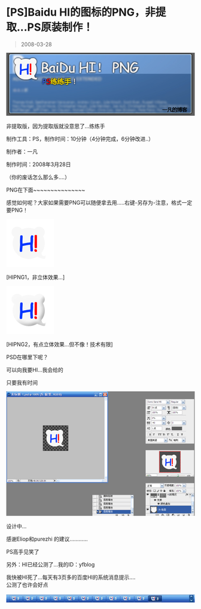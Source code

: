 # [PS]Baidu HI的图标的PNG，非提取...PS原装制作！ 

> 2008-03-28

<div class="pcs-article-content_ptkaiapt4bxy_baiduscarticle" id="detailArticleContent_ptkaiapt4bxy_baiduscarticle">
 <p>
  <img class="blogimg" small="0" src="images/9d0c515fdeb6175a160b115ca19f0994.jpg"/>
 </p>
 <p>
  非提取版，因为提取版就没意思了...练练手
 </p>
 <p>
  制作工具：PS，制作时间：10分钟（4分钟完成，6分钟改进..）
 </p>
 <p>
  制作者：一凡
 </p>
 <p>
  制作时间：2008年3月28日
 </p>
 <p>
  （你的废话怎么那么多....）
 </p>
 <p>
  PNG在下面~~~~~~~~~~~~~~~
 </p>
 <p>
  感觉如何呢？大家如果需要PNG可以随便拿去用.....右键-另存为-注意，格式一定要PNG！
 </p>
 <p>
  <img class="blogimg" small="0" src="images/1da3128e8776ef72d575b81744ecab80.jpg"/>
 </p>
 <p>
  [HIPNG1，非立体效果...]
 </p>
 <p>
 </p>
 <p>
  <img class="blogimg" small="0" src="images/afc76b32c5fb3b7e4e4f66ed66479354.jpg"/>
 </p>
 <p>
  [HIPNG2，有点立体效果...但不像！技术有限]
 </p>
 <p>
  PSD在哪里下呢？
 </p>
 <p>
  可以向我要HI...我会给的
 </p>
 <p>
  只要我有时间
 </p>
 <p>
  <img class="blogimg" small="0" src="images/b30d3b5bc09f5d45f0666ee22c421d08.jpg"/>
 </p>
 <p>
  设计中...
 </p>
 <p>
  感谢Eliop和purezhi 的建议............
 </p>
 <p>
  PS高手见笑了
 </p>
 <p>
  另外：HI已经公测了...我的ID：yfblog
 </p>
 <p>
  我快被HI死了...每天有3页多的百度HI的系统消息提示....
  <br/>
  公测了也许会好点
 </p>
 <p>
  <img class="blogimg" small="0" src="images/342df4f0a483c2fd414d4146cb96a776.jpg"/>
 </p>
</div>


